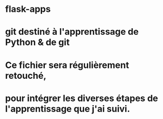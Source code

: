 # flask-apps

# git destiné à l'apprentissage de Python & de git
# Ce fichier sera régulièrement retouché,
# pour intégrer les diverses étapes de l'apprentissage que j'ai suivi.
